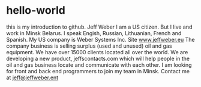# hello-world
this is my introduction to github. Jeff Weber
I am a US citizen. But I live and work in Minsk Belarus.
I speak Engish, Russian, Lithuanian, French and Spanish.
My US company is Weber Systems Inc. Site www.jeffweber.eu
The company business is selling surplus (used and unused) oil and gas equipment.
We have over 15000 clients located all over the world.
We are developing a new product, jeffscontacts.com which will help people in the oil and gas business locate and communicate with each other. 
I am looking for front and back end programmers to join my team in Minsk. 
Contact me at jeff@jeffweber.ent
